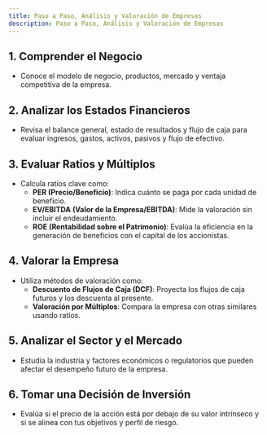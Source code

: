 ```yaml
---
title: Paso a Paso, Análisis y Valoración de Empresas
description: Paso a Paso, Análisis y Valoración de Empresas
---
```


## 1. **Comprender el Negocio**
   - Conoce el modelo de negocio, productos, mercado y ventaja competitiva de la empresa.

## 2. **Analizar los Estados Financieros**
   - Revisa el balance general, estado de resultados y flujo de caja para evaluar ingresos, gastos, activos, pasivos y flujo de efectivo.

## 3. **Evaluar Ratios y Múltiplos**
   - Calcula ratios clave como:
      - **PER (Precio/Beneficio)**: Indica cuánto se paga por cada unidad de beneficio.
      - **EV/EBITDA (Valor de la Empresa/EBITDA)**: Mide la valoración sin incluir el endeudamiento.
      - **ROE (Rentabilidad sobre el Patrimonio)**: Evalúa la eficiencia en la generación de beneficios con el capital de los accionistas.

## 4. **Valorar la Empresa**
   - Utiliza métodos de valoración como:
      - **Descuento de Flujos de Caja (DCF)**: Proyecta los flujos de caja futuros y los descuenta al presente.
      - **Valoración por Múltiplos**: Compara la empresa con otras similares usando ratios.

## 5. **Analizar el Sector y el Mercado**
   - Estudia la industria y factores económicos o regulatorios que pueden afectar el desempeño futuro de la empresa.

## 6. **Tomar una Decisión de Inversión**
   - Evalúa si el precio de la acción está por debajo de su valor intrínseco y si se alinea con tus objetivos y perfil de riesgo.

